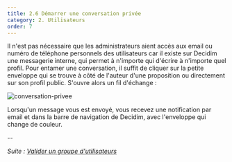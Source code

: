 ```yaml
---
title: 2.6 Démarrer une conversation privée
category: 2. Utilisateurs
order: 7
---
```


Il n'est pas nécessaire que les administrateurs aient accès aux email ou numéro de téléphone personnels des utilisateurs car il existe sur Decidim une messagerie interne, qui permet à n'importe qui d'écrire à n'importe quel profil. Pour entamer une conversation, il suffit de cliquer sur la petite enveloppe qui se trouve à côté de l'auteur d'une proposition ou directement sur son profil public. S'ouvre alors un fil d'échange :

![conversation-privee]({{site.baseurl}}/uploads/2-6-1-conversation.png)

Lorsqu'un message vous est envoyé, vous recevez une notification par email et dans la barre de navigation de Decidim, avec l'enveloppe qui change de couleur. 

--

*Suite : [Valider un groupe d'utilisateurs]({{site.baseurl}}/2-utilisateurs/7-groupes-utilisateurs/)*